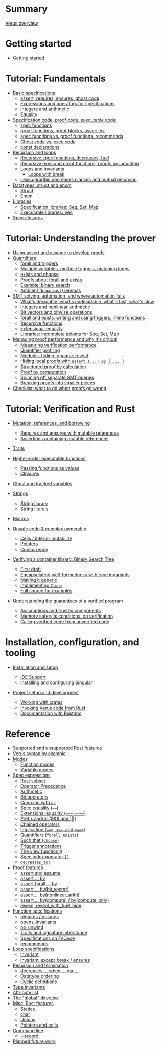 # Summary

[Verus overview](./overview.md)

# Getting started

- [Getting started](./getting_started.md)

# Tutorial: Fundamentals

- [Basic specifications](specs.md)
    - [assert, requires, ensures, ghost code](./requires_ensures.md)
    - [Expressions and operators for specifications](./operators.md)
    - [Integers and arithmetic](./integers.md)
    - [Equality](./equality.md)
- [Specification code, proof code, executable code](modes.md)
    - [spec functions](spec_functions.md)
    - [proof functions, proof blocks, assert-by](proof_functions.md)
    - [spec functions vs. proof functions, recommends](spec_vs_proof.md)
    - [Ghost code vs. exec code](ghost_vs_exec.md)
    - [const declarations](const.md)
- [Recursion and loops](recursion_loops.md)
    - [Recursive spec functions, decreases, fuel](recursion.md)
    - [Recursive exec and proof functions, proofs by induction](induction.md)
    - [Loops and invariants](while.md)
        - [Loops with break](break.md)
    - [Lexicographic decreases clauses and mutual recursion](lex_mutual.md)
- [Datatypes: struct and enum](datatypes.md)
    - [Struct](datatypes_struct.md)
    - [Enum](datatypes_enum.md)
- [Libraries](vstd.md)
    - [Specification libraries: Seq, Set, Map](spec_lib.md)
    - [Executable libraries: Vec](exec_lib.md)
- [Spec closures](spec_closures.md)

# Tutorial: Understanding the prover

- [Using assert and assume to develop proofs](develop_proofs.md)
- [Quantifiers](quants.md)
    - [forall and triggers](forall.md)
    - [Multiple variables, multiple triggers, matching loops](multitriggers.md)
    - [exists and choose](exists.md)
    - [Proofs about forall and exists](quantproofs.md)
    - [Example: binary search](binary_search.md)
    - [Ambient (`broadcast`) lemmas](broadcast_proof.md)
- [SMT solving, automation, and where automation fails](smt_failures.md)
    - [What's decidable, what's undecidable, what's fast, what's slow]() <!--- Chris --->
    - [Integers and nonlinear arithmetic](nonlinear.md)
    - [Bit vectors and bitwise operations](bitvec.md)
    - [forall and exists: writing and using triggers, inline functions]() <!--- Chris --->
    - [Recursive functions]() <!--- Chris --->
    - [Extensional equality](extensional_equality.md)
    - [Libraries: incomplete axioms for Seq, Set, Map]() <!--- Chris --->
- [Managing proof performance and why it's critical](smt_perf_overview.md)
    - [Measuring verification performance](performance.md)
    - [Quantifier profiling](profiling.md)
    - [Modules, hiding, opaque, reveal]() <!--- Chris --->
    - [Hiding local proofs with `assert (...) by { ... }`](assert_by.md)
    - [Structured proof by calculation](calc.md)
    - [Proof by computation](assert_by_compute.md)
    - [Spinning off separate SMT queries]()
    - [Breaking proofs into smaller pieces](breaking_proofs_into_pieces.md)
- [Checklist: what to do when proofs go wrong](checklist.md)

# Tutorial: Verification and Rust

- [Mutation, references, and borrowing]() <!--- Andrea --->
    - [Requires and ensures with mutable references]() <!--- Andrea --->
    - [Assertions containing mutable references]() <!--- Andrea --->
- [Traits]()
- [Higher-order executable functions](./higher-order-fns.md)
    - [Passing functions as values](./exec_funs_as_values.md)
    - [Closures](./exec_closures.md)
- [Ghost and tracked variables]()
- [Strings]() <!--- Andrea --->
    - [String library]() <!--- Andrea --->
    - [String literals]() <!--- Andrea --->
- [Macros]()

- [Unsafe code & complex ownership](./complex_ownership.md)
  - [Cells / interior mutability](./interior_mutability.md)
  - [Pointers](./pointers.md)
  - [Concurrency](concurrency.md)

- [Verifying a container library: Binary Search Tree](./container_bst.md)
  - [First draft](./container_bst_first_draft.md)
  - [Encapsulating well-formedness with type invariants](./container_bst_type_invariant.md)
  - [Making it generic](./container_bst_generic.md)
  - [Implementing `Clone`](./container_bst_clone.md)
  - [Full source for examples](./container_bst_all_source.md)

- [Understanding the guarantees of a verified program](./guarantees.md)
  - [Assumptions and trusted components](./tcb.md)
  - [Memory safety is conditional on verification](./memory-safety.md)
  - [Calling verified code from unverified code](./call-from-unverified-code.md)

# Installation, configuration, and tooling

- [Installation and setup]()
  - [IDE Support](ide_support.md)
  - [Installing and configuring Singular](./install-singular.md)

- [Project setup and development]()
  - [Working with crates]()
  - [Invoking Verus code from Rust]()
  - [Documentation with Rustdoc](./verusdoc.md)

# Reference

- [Supported and unsupported Rust features](./features.md)
- [Verus syntax by example](syntax.md)
- [Modes]()
  - [Function modes]()
  - [Variable modes](./reference-var-modes.md)
- [Spec expressions](./spec-expressions.md)
  - [Rust subset](./spec-rust-subset.md)
  - [Operator Precedence](./spec-operator-precedence.md)
  - [Arithmetic](./spec-arithmetic.md)
  - [Bit operators](./spec-bit-ops.md)
  - [Coercion with `as`](./reference-as.md)
  - [Spec equality (`==`)](./spec-equality.md)
  - [Extensional equality (`=~=`, `=~~=`)](./ref-extensional-equality.md)
  - [Prefix and/or (&&& and |||)](./prefix-and-or.md)
  - [Chained operators](./reference-chained-op.md)
  - [Implication (`==>`, `<==`, and `<==>`)](./reference-implication.md)
  - [Quantifiers (`forall`, `exists`)](./spec-quantifiers.md)
  - [Such that (`choose`)](./spec-choose.md)
  - [Trigger annotations](./trigger-annotations.md)
  - [The view function `@`](./reference-at-sign.md)
  - [Spec index operator `[]`](./reference-spec-index.md)
  - [`decreases_to!`](./reference-decreases-to.md)
- [Proof features]()
  - [assert and assume]()
  - [assert ... by](./reference-assert-by.md)
  - [assert forall ... by](./reference-assert-forall-by.md)
  - [assert ... by(bit_vector)](./reference-assert-by-bit-vector.md)
  - [assert ... by(nonlinear_arith)](./reference-assert-by-nonlinear.md)
  - [assert ... by(compute) / by(compute_only)](./reference-assert-by-compute.md)
  - [reveal, reveal_with_fuel, hide](./reference-reveal-hide.md)
- [Function specifications]()
  - [requires / ensures]()
  - [opens_invariants](./reference-opens-invariants.md)
  - [no_unwind](./reference-unwind-sig.md)
  - [Traits and signature inheritance](./reference-signature-inheritance.md)
  - [Specifications on FnOnce](./reference-signature-fnonce.md)
  - [recommends]()
- [Loop specifications]()
  - [invariant]()
  - [invariant_except_break / ensures]()
- [Recursion and termination]()
  - [decreases ... when ... via ...](./reference-decreases.md)
  - [Datatype ordering]()
  - [Cyclic definitions]()
- [Type invariants](./reference-type-invariants.md)
- [Attribute list](./reference-attributes.md)
- [The "global" directive](./reference-global.md)
- [Misc. Rust features]()
  - [Statics](./static.md)
  - [char](./char.md)
  - [Unions](./reference-unions.md)
  - [Pointers and cells](./reference-pointers-cells.md)
- [Command line]()
  - [--record](./reference-flag-record.md)
- [Planned future work]()
